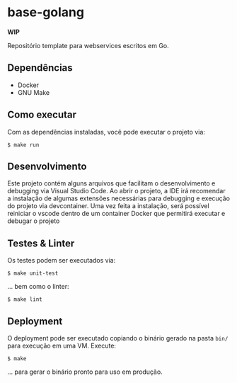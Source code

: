 # base-golang

**WIP**

Repositório template para webservices escritos em Go.

## Dependências

- Docker
- GNU Make

## Como executar

Com as dependências instaladas, você pode executar o projeto via:
```shell
$ make run
```

## Desenvolvimento

Este projeto contém alguns arquivos que facilitam o desenvolvimento e debugging via Visual Studio Code. Ao abrir o projeto,
a IDE irá recomendar a instalação de algumas extensões necessárias para debugging e execução do projeto via devcontainer. Uma
vez feita a instalação, será possível reiniciar o vscode dentro de um container Docker que permitirá executar e debugar o projeto

## Testes & Linter

Os testes podem ser executados via:

```shell
$ make unit-test
```

... bem como o linter:

```shell
$ make lint
```

## Deployment

O deployment pode ser executado copiando o binário gerado na pasta `bin/` para execução
em uma VM. Execute:
```shell
$ make
```

... para gerar o binário pronto para uso em produção.

